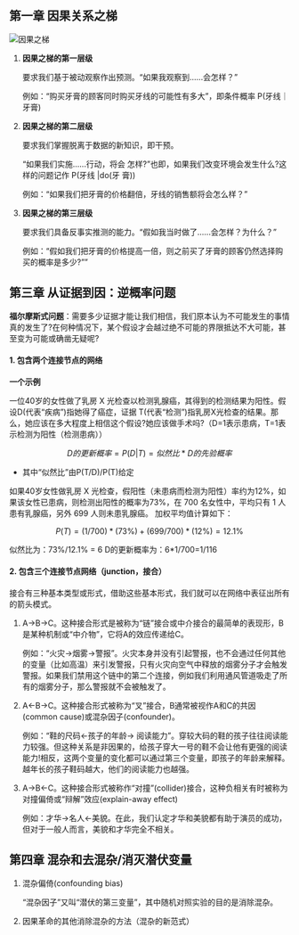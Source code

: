 ## 第一章 因果关系之梯

![因果之梯](https://github.com/Annazmr/Note/blob/master/%E4%B9%A6%26%E8%AE%BA%E6%96%87%E9%98%85%E8%AF%BB%E7%AC%94%E8%AE%B0/img/The%20book%20of%20why%20%E5%9B%A0%E6%9E%9C%E4%B9%8B%E6%A2%AF.png)

1. **因果之梯的第一层级**

    要求我们基于被动观察作出预测。“如果我观察到......会怎样？”

    例如：“购买牙膏的顾客同时购买牙线的可能性有多大”，即条件概率 P(牙线｜牙膏)

2. **因果之梯的第二层级**

    要求我们掌握脱离于数据的新知识，即干预。

    “如果我们实施......行动，将会 怎样?”也即，如果我们改变环境会发生什么?这样的问题记作 P(牙线 |do(牙 膏))

    例如：“如果我们把牙膏的价格翻倍，牙线的销售额将会怎么样？”

3. **因果之梯的第三层级**

    要求我们具备反事实推测的能力。“假如我当时做了......会怎样？为什么？”

    例如：“假如我们把牙膏的价格提高一倍，则之前买了牙膏的顾客仍然选择购买的概率是多少?””

## 第三章 从证据到因：逆概率问题
**福尔摩斯式问题**：需要多少证据才能让我们相信，我们原本认为不可能发生的事情真的发生了?在何种情况下，某个假设才会越过绝不可能的界限抵达不大可能，甚至变为可能或确凿无疑呢?

#### 1. 包含两个连接节点的网络
**一个示例**

一位40岁的女性做了乳房 X 光检查以检测乳腺癌，其得到的检测结果为阳性。假设D(代表“疾病”)指她得了癌症，证据 T(代表“检测”)指乳房X光检查的结果。那么，她应该在多大程度上相信这个假设?她应该做手术吗?（D=1表示患病，T=1表示检测为阳性（检测患病））

$$D的更新概率 = P(D|T) = 似然比 * D的先验概率$$

- 其中“似然比”由P(T/D)/P(T)给定

如果40岁女性做乳房 X 光检查，假阳性（未患病而检测为阳性）率约为12%，如果该女性已患病，则检测出阳性的概率为73%，在 700 名女性中，平均只有 1 人患有乳腺癌，另外 699 人则未患乳腺癌。
加权平均值计算如下：

$$P(T)=(1/700)*(73\%)+(699/700)*(12\%)=12.1\%$$

似然比为：73%/12.1% = 6
D的更新概率为：6*1/700=1/116

#### 2. 包含三个连接节点网络（junction，接合）

接合有三种基本类型或形式，借助这些基本形式，我们就可以在网络中表征出所有的箭头模式。

1. A→B→C。这种接合形式是被称为“链”接合或中介接合的最简单的表现形，B是某种机制或“中介物”，它将A的效应传递给C。

    例如：“火灾→烟雾→警报”。火灾本身并没有引起警报，也不会通过任何其他的变量（比如高温）来引发警报，只有火灾向空气中释放的烟雾分子才会触发警报。如果我们禁用这个链中的第二个连接，例如我们利用通风管道吸走了所有的烟雾分子，那么警报就不会被触发了。

2. A←B→C。这种接合形式被称为“叉”接合，B通常被视作A和C的共因(common cause)或混杂因子(confounder)。

    例如：“鞋的尺码←孩子的年龄→ 阅读能力”。穿较大码的鞋的孩子往往阅读能力较强。但这种关系是非因果的，给孩子穿大一号的鞋不会让他有更强的阅读能力!相反，这两个变量的变化都可以通过第三个变量，即孩子的年龄来解释。越年长的孩子鞋码越大，他们的阅读能力也越强。

3. A→B←C。这种接合形式被称作“对撞”(collider)接合，这种负相关有时被称为对撞偏倚或“辩解”效应(explain-away effect)

    例如：才华→名人←美貌。在此，我们认定才华和美貌都有助于演员的成功，但对于一般人而言，美貌和才华完全不相关。

## 第四章 混杂和去混杂/消灭潜伏变量

1. 混杂偏倚(confounding bias)

    “混杂因子”又叫“潜伏的第三变量”，其中随机对照实验的目的是消除混杂。

2. 因果革命的其他消除混杂的方法（混杂的新范式）


